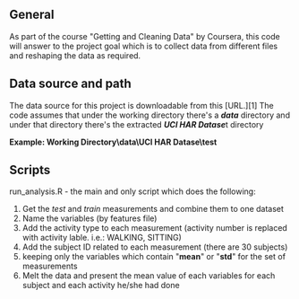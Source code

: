 ## General

As part of the course "Getting and Cleaning Data" by Coursera, 
this code will answer to the project goal which is to collect data from different files and reshaping the data as required.

## Data source and path

The data source for this project is downloadable from this [URL.][1] 
The code assumes that under the working directory there's a ***data*** directory and under that directory there's the extracted ***UCI HAR Datase***t directory

**Example: Working Directory\data\UCI HAR Datase\test**

## Scripts

run_analysis.R - the main and only script which does the following:

 1. Get the *test* and *train* measurements and combine them to one dataset
 2. Name the variables (by features file)
 3. Add the activity type to each measurement (activity number is replaced with activity lable. i.e.: WALKING, SITTING)
 4. Add the subject ID related to each measurement (there are 30 subjects)
 5. keeping only the variables which contain "**mean**" or "**std**" for the set of measurements
 6. Melt the data and present the mean value of each variables for each subject and each activity he/she had done
